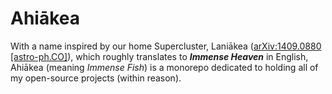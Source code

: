 # Ahiākea

With a name inspired by our home Supercluster, Laniākea ([arXiv:1409.0880 [astro-ph.CO]](https://arxiv.org/abs/1409.0880)), which roughly translates to ***Immense Heaven*** in English, Ahiākea (meaning *Immense Fish*) is a monorepo dedicated to holding all of my open-source projects (within reason).
